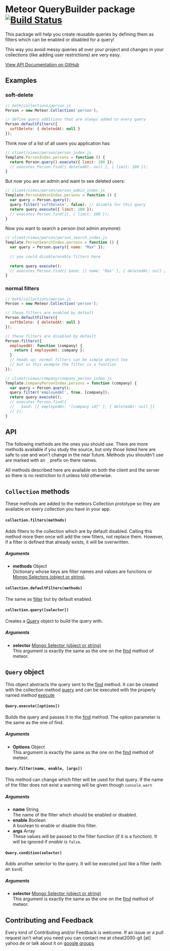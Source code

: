 # Meteor QueryBuilder package [![Build Status](https://travis-ci.org/Nemo64/meteor-query-builder.svg?branch=master)](https://travis-ci.org/Nemo64/meteor-query-builder)

This package will help you create reusable queries by defining them as filters
which can be enabled or disabled for a query!

This way you avoid messy queries all over your project and changes in your
collections (like adding user restrictions) are very easy.

[View API Documentation on GitHub](https://github.com/Nemo64/meteor-query-builder#api)

## Examples
### soft-delete
```JavaScript
// both/collections/person.js
Person = new Meteor.Collection('person');

// define query additions that are always added to every query
Person.defaultFilters({
  softDelete: { deletedAt: null }
});
```
Think now of a list of all users you application has:
```JavaScript
// client/views/person/person_index.js
Template.PersonIndex.persons = function () {
  return Person.query().execute({ limit: 100 });
  // executes Person.find({ deletedAt: null }, { limit: 100 });
}
```
But now you are an admin and want to see deleted users:
```JavaScript
// client/views/person/person_admin_index.js
Template.PersonAdminIndex.persons = function () {
  var query = Person.query();
  query.filter('softDelete', false); // disable for this query
  return query.execute({ limit: 100 });
  // executes Person.find({}, { limit: 100 });
}
```
Now you want to search a person (not admin anymore):
```JavaScript
// client/views/person/person_search_index.js
Template.PersonSearchIndex.persons = function () {
  var query = Person.query({ name: "Max" });
  
  // you could disable/enable filters here
  
  return query.execute();
  // executes Person.find({ $and: [{ name: "Max" }, { deletedAt: null }] });
}
```
### normal filters
```JavaScript
// both/collections/person.js
Person = new Meteor.Collection('person');

// these filters are enabled by default
Person.defaultFilters({
  softDelete: { deletedAt: null }
});

// these filters are disabled by default
Person.filters({
  employedAt: function (company) {
    return { employedAt: company };
  }
  // heads up: normal filters can be simple object too
  // but in this example the filter is a function
});
```
```JavaScript
// client/views/company/company_person_index.js
Template.CompanyPersonIndex.persons = function (company) {
  var query = Person.query();
  query.filter('employedAt', true, [company]);
  return query.execute();
  // executes Person.find({
  //   $and: [{ employedAt: "[company id]" }, { deletedAt: null }]
  // });
}
```

## API
The following methods are the ones you should use.
There are more methods available if you study the source,
but only those listed here are safe to use and won't change in the near future.
Methods you shouldn't use are marked with an `_` prefix on there names.

All methods described here are available on both the client and the server
so there is no restriction to it unless told otherwise.

## `Collection` methods
These methods are added to the meteors Collection prototype
so they are available on every collection you have in your app.

#### `collection.filters(methods)`
Adds filters to the collection which are by default disabled.
Calling this method more then once will add the new filters, not replace them.
However, if a filter is defined that already exists, it will be overwritten.
##### Arguments
- **methods** Object <br>
  Dictionary whose keys are filter names and values are functions
  or [Mongo Selectors (object or string)](http://docs.meteor.com/#selectors).

#### `collection.defaultFilters(methods)`
The same as [filter](#collectionfiltersmethods) but by default enabled.

#### `collection.query([selector])`
Creates a [Query](#query) object to build the query with.
##### Arguments
- **selector** [Mongo Selector (object or string)](http://docs.meteor.com/#selectors) <br>
  This argument is exactly the same as the one on the
  [find](http://docs.meteor.com/#find) method of meteor.


## `Query` object
This object abstracts the query sent to the [find](http://docs.meteor.com/#find) method.
It can be created with the collection method [query](#collectionqueryselector)
and can be executed with the properly named method [execute](#queryexecuteoptions)

#### `Query.execute([options])`
Builds the query and passes it to the [find](http://docs.meteor.com/#find) method.
The option parameter is the same as the one of find.
##### Arguments
- **Options** Object <br>
  This argument is exactly the same as the one on the
  [find](http://docs.meteor.com/#find) method of meteor.

#### `Query.filter(name, enable, [args])`
This method can change which filter will be used for that query.
If the name of the filter does not exist a warning will be given though `console.warn`
##### Arguments
- **name** String <br>
  The name of the filter which should be enabled or disabled.
- **enable** Boolean <br>
  A boolean to enable or disable this filter.
- **args** Array <br>
  These values will be passed to the filter function (if it is a function).
  It will be ignored if *enable* is `false`.

#### `Query.condition(selector)`
Adds another selector to the query. It will be executed just like a filter (with an `$and`).
##### Arguments
- **selector** [Mongo Selector (object or string)](http://docs.meteor.com/#selectors) <br>
  This argument is exactly the same as the one on the [find](http://docs.meteor.com/#find) method of meteor.


## Contributing and Feedback
Every kind of Contributing and/or Feedback is welcome. If an issue or a pull request isn't what you need you can contact me at cheat2000-git [at] yahoo.de or talk about it on [google groups](https://groups.google.com/d/topic/meteor-talk/dkgLpPppOFU/discussion)
